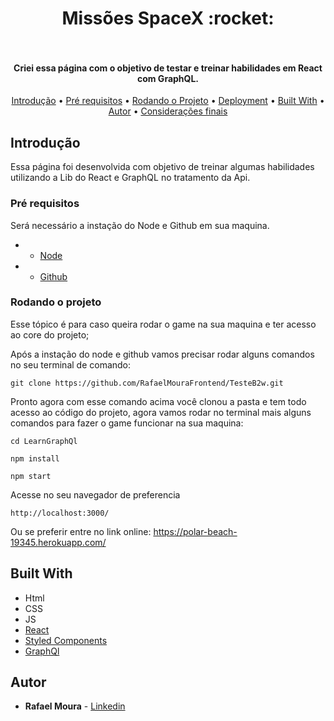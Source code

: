 <h1 align="center">
  Missões SpaceX :rocket:
  <br>
  <br>
</h1>

<h4 align="center">Criei essa página com o objetivo de testar e treinar habilidades em React com GraphQL.</h4>


<p align="center">
  <a href="#Introdução">Introdução</a> •
  <a href="#Pré-requisitos">Pré requisitos</a> •
  <a href="#Rodando-o-projeto">Rodando o Projeto</a> •
  <a href="#Deployment">Deployment</a> •
  <a href="#Built-With">Built With</a> •
  <a href="#Autor">Autor</a> •
  <a href="#Considerações-finais">Considerações finais</a>
</p>



## Introdução

Essa página foi desenvolvida com objetivo de treinar algumas habilidades utilizando a Lib do React e GraphQL no tratamento da Api.

### Pré requisitos

Será necessário a instação do Node e Github em sua maquina.

- * [Node](https://nodejs.org/en/) 

- * [Github](https://help.github.com/en/desktop/getting-started-with-github-desktop/installing-github-desktop) 

### Rodando o projeto

Esse tópico é para caso queira rodar o game na sua maquina e ter acesso ao core do projeto;

Após a instação do node e github vamos precisar rodar alguns comandos no seu terminal de comando:

```
git clone https://github.com/RafaelMouraFrontend/TesteB2w.git
```

Pronto agora com esse comando acima você clonou a pasta e tem todo acesso ao código do projeto, agora vamos rodar no terminal mais alguns comandos para fazer o game funcionar na sua maquina:
```
cd LearnGraphQl

```
```
npm install
```
```
npm start
```

Acesse no seu navegador de preferencia
```
http://localhost:3000/

```

Ou se preferir entre no link online:
https://polar-beach-19345.herokuapp.com/

## Built With
* Html
* CSS
* JS
* [React](hhttps://reactjs.org/) 
* [Styled Components](https://www.styled-components.com/) 
* [GraphQl](https://www.npmjs.com/package/react-router) 


## Autor

* **Rafael Moura** - [Linkedin](https://www.linkedin.com/in/rafaelmouradev/)
